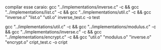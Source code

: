 compilar esse caraio:
gcc "../implementations/inverse.c" -c && gcc "../implementations/list.c" -c && gcc "../implementations/util.c" -c && gcc "inverse.o" "list.o" "util.o" inverse_test.c -o test

gcc "../implementations/util.c" -c && gcc "../implementations/modulus.c" -c && gcc  "../implementations/inverse.c" -c && gcc  "../implementations/encrypt.c" -c && gcc "util.o" "modulus.o" "inverse.o" "encrypt.o" cript_test.c -o cript